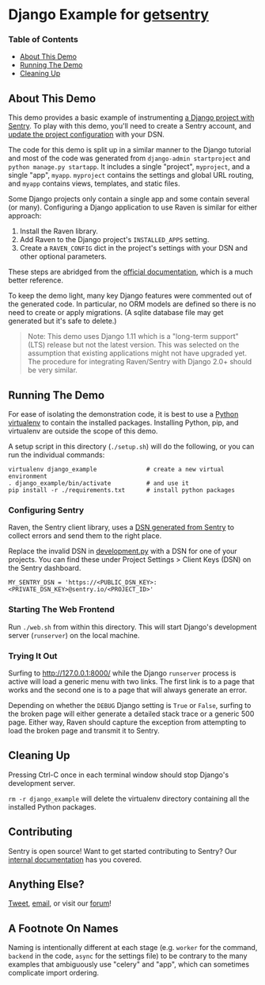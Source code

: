 # Django Example for [getsentry](https://github.com/getsentry)

### Table of Contents
- [About This Demo](#about-this-demo)
- [Running The Demo](#running-the-demo)
- [Cleaning Up](#cleaning-up)

## About This Demo

This demo provides a basic example of instrumenting [a Django project with Sentry](https://docs.sentry.io/clients/python/integrations/django/). To play with this demo, you'll need to create a Sentry account, and [update the project configuration](#configuring-sentry) with your DSN.

The code for this demo is split up in a similar manner to the Django tutorial and most of the code was generated from `django-admin startproject` and `python manage.py startapp`. It includes a single "project", `myproject`, and a single "app", `myapp`. `myproject` contains the settings and global URL routing, and `myapp` contains views, templates, and static files.

Some Django projects only contain a single app and some contain several (or many). Configuring a Django application to use Raven is similar for either approach:

1. Install the Raven library.
2. Add Raven to the Django project's `INSTALLED_APPS` setting.
3. Create a `RAVEN_CONFIG` dict in the project's settings with your DSN and other optional parameters.

These steps are abridged from the [official documentation](https://docs.sentry.io/clients/python/integrations/django/), which is a much better reference.

To keep the demo light, many key Django features were commented out of the generated code. In particular, no ORM models are defined so there is no need to create or apply migrations. (A sqlite database file may get generated but it's safe to delete.)

> Note: This demo uses Django 1.11 which is a "long-term support" (LTS) release but not the latest version. This was selected on the assumption that existing applications might not have upgraded yet. The procedure for integrating Raven/Sentry with Django 2.0+ should be very similar.

## Running The Demo

For ease of isolating the demonstration code, it is best to use a [Python virtualenv](https://virtualenv.pypa.io/en/stable/) to contain the installed packages. Installing Python, pip, and virtualenv are outside the scope of this demo.

A setup script in this directory (`./setup.sh`) will do the following, or you can run the individual commands:

```
virtualenv django_example              # create a new virtual environment
. django_example/bin/activate          # and use it
pip install -r ./requirements.txt      # install python packages
```

### Configuring Sentry

Raven, the Sentry client library, uses a [DSN generated from Sentry](https://docs.sentry.io/quickstart/#configure-the-dsn) to collect errors and send them to the right place.

Replace the invalid DSN in [development.py](demo/myproject/settings/development.py) with a DSN for one of your projects. You can find these under Project Settings > Client Keys (DSN) on the Sentry dashboard.

```
MY_SENTRY_DSN = 'https://<PUBLIC_DSN_KEY>:<PRIVATE_DSN_KEY>@sentry.io/<PROJECT_ID>'
```

### Starting The Web Frontend

Run `./web.sh` from within this directory. This will start Django's development server (`runserver`) on the local machine.

### Trying It Out

Surfing to http://127.0.0.1:8000/ while the Django `runserver` process is active will load a generic menu with two links. The first link is to a page that works and the second one is to a page that will always generate an error.

Depending on whether the `DEBUG` Django setting is `True` or `False`, surfing to the broken page will either generate a detailed stack trace or a generic 500 page. Either way, Raven should capture the exception from attempting to load the broken page and transmit it to Sentry.


## Cleaning Up

Pressing Ctrl-C once in each terminal window should stop Django's development server.

`rm -r django_example` will delete the virtualenv directory containing all the installed Python packages.

## Contributing

Sentry is open source! Want to get started contributing to Sentry? Our [internal documentation](https://docs.sentry.io/internal/) has you covered.

## Anything Else?

[Tweet](https://twitter.com/getsentry), [email](hello@sentry.io), or visit our [forum](https://forum.sentry.io)!

## A Footnote On Names

Naming is intentionally different at each stage (e.g. `worker` for the command, `backend` in the code, `async` for the settings file) to be contrary to the many examples that ambiguously use "celery" and "app", which can sometimes complicate import ordering.
